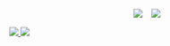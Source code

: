 
<p align="center">
  <img src="https://img.shields.io/badge/laravel%20-%2343853D.svg?&style=for-the-badge&logo=laravel&logoColor=white" />&nbsp;&nbsp;&nbsp;
  <img src="https://img.shields.io/badge/docker%20-%2300D9FF.svg?&style=for-the-badge&logo=docker&logoColor=white" />&nbsp;&nbsp;&nbsp;
</p>

<a target="_blank" href="https://www.linkedin.com/in/benjaminadida">
  <img src="https://img.shields.io/badge/-LinkedIn-0077B5?style=for-the-badge&logo=Linkedin&logoColor=white"></img>
</a>

<a target="_blank" href="mailto:benjaminadida05@gmail.com">
  <img src="https://img.shields.io/badge/-Gmail-D14836?style=for-the-badge&logo=Gmail&logoColor=white"></img>
</a>
